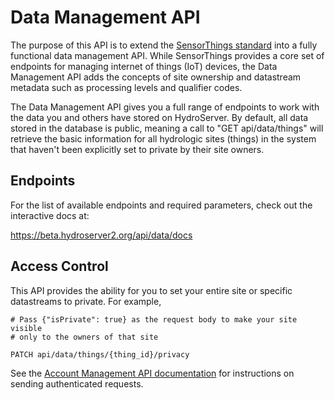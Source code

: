 # Data Management API

The purpose of this API is to extend the [SensorThings standard](sensor-things-api.md) into a fully functional data management API.
While SensorThings provides a core set of endpoints for managing internet of things (IoT) devices, the Data Management API adds the
concepts of site ownership and datastream metadata such as processing levels and qualifier codes.

The Data Management API gives you a full range of endpoints to work with the data you and others have stored on HydroServer. By default,
all data stored in the database is public, meaning a call to "GET api/data/things" will retrieve the basic information for all hydrologic
sites (things) in the system that haven't been explicitly set to private by their site owners.

## Endpoints

For the list of available endpoints and required parameters, check out the interactive docs at:

https://beta.hydroserver2.org/api/data/docs

## Access Control

This API provides the ability for you to set your entire site or specific datastreams to private. For example,

```
# Pass {"isPrivate": true} as the request body to make your site visible
# only to the owners of that site

PATCH api/data/things/{thing_id}/privacy
```

See the [Account Management API documentation](/api/account-management-api.md) for instructions on sending authenticated requests.

<!-- In addition, this section provides a quick overview of the endpoints. Portions of URLs
enclosed in angle brackets, such as {thing_id}, represent user provided parameters; these are typically UUIDs associated
with the record that will be returned or modified by the endpoint.

The Data Management API provides the following endpoints:

### Things

- **GET /things**: Retrieve a list of public and owned Things.
- **POST /things**: Create a new Thing owned by the authenticated user.
- **GET /things/{thing_id}**: Retrieve details for a single Thing record using the given Thing ID.
- **PATCH /things/{thing_id}**: Update properties of a Thing owned by the authenticated user.
- **DELETE /things/{thing_id}**: Delete a Thing. Authenticated user must be the primary owner.
- **PATCH /things/{thing_id}/ownership**: Update a Thing's ownership. Owners can be added or removed, and primary
  ownership can be transferred.
- **PATCH /things/{thing_id}/privacy**: Update the privacy of a Thing owned by the authenticated user to either public
  or private.
- **PATCH /things/{thing_id}/followership**: Toggle between following and not following a thing for an authenticated
  user who doesn't own the Thing.
- **GET /things/{thing_id}/metadata**: Get all custom metadata elements associated with the given Thing. Returned
  metadata elements include units, sensors, processing levels, and observed properties.
- **GET /things/{thing_id}/datastreams**: Get all datastreams associated with the given Thing ID.
- **GET /things/{thing_id}/photos**: Get a list of photo links associated with the given Thing ID.
- **POST /things/{thing_id}/photos**: Upload or delete photos associated with the given Thing ID owned by the
  authenticated user.

### Datastreams

- **GET /datastreams**: Retrieve a list of public and owned Datastreams.
- **POST /datastreams**: Create a new Datastream owned by the authenticated user.
- **GET /datastreams/{datastream_id}**: Retrieve details for a single Datastream record using the given Datastream ID.
- **PATCH /datastreams/{datastream_id}**: Update properties of a Datastream owned by the authenticated user.
- **DELETE /datastreams/{datastream_id}**: Delete a Datastream. Authenticated user must be the primary owner.

### Observed Properties

- **GET /observed-properties**: Retrieve a list of public and owned Observed Properties.
- **POST /observed-properties**: Create a new Observed Property owned by the authenticated user.
- **GET /observed-properties/{observed_property_id}**: Retrieve details for a single Observed Property record using the
  given Observed Property ID.
- **PATCH /observed-properties/{observed_property_id}**: Update properties of a Observed Property owned by the
  authenticated user.
- **DELETE /observed-properties/{observed_property_id}**: Delete a Observed Property. Authenticated user must be the
  primary owner.

### Processing Levels

- **GET /processing-levels**: Retrieve a list of public and owned Processing Levels.
- **POST /processing-levels**: Create a new Processing Level owned by the authenticated user.
- **GET /processing-levels/{processing_level_id}**: Retrieve details for a single Processing Level record using the
  given Processing Level ID.
- **PATCH /processing-levels/{processing_level_id}**: Update properties of a Processing Level owned by the authenticated
  user.
- **DELETE /processing-levels/{processing_level_id}**: Delete a Processing Level. Authenticated user must be the primary
  owner.

### Sensors

- **GET /sensors**: Retrieve a list of public and owned Sensors.
- **POST /sensors**: Create a new Sensor owned by the authenticated user.
- **GET /sensors/{sensor_id}**: Retrieve details for a single Sensor record using the given Sensor ID.
- **PATCH /sensors/{sensor_id}**: Update properties of a Sensor owned by the authenticated user.
- **DELETE /sensors/{sensor_id}**: Delete a Sensor. Authenticated user must be the primary owner.

### Units

- **GET /units**: Retrieve a list of public and owned Units.
- **POST /units**: Create a new Unit owned by the authenticated user.
- **GET /units/{unt_id}**: Retrieve details for a single Unit record using the given Unit ID.
- **PATCH /units/{unit_id}**: Update properties of a Unit owned by the authenticated user.
- **DELETE /units/{unit_id}**: Delete a Unit. Authenticated user must be the primary owner.

### Result Qualifiers

- **GET /result-qualifiers**: Retrieve a list of public and owned Result Qualifiers.
- **POST /result-qualifiers**: Create a new Result Qualifier owned by the authenticated user.
- **GET /result-qualifiers/{result_qualifier_id}**: Retrieve details for a single Result Qualifier record using the
  given Result Qualifier ID.
- **PATCH /result-qualifiers/{result_qualifier_id}**: Update properties of a Result Qualifier owned by the authenticated
  user.
- **DELETE /result-qualifiers/{result_qualifier_id}**: Delete a Result Qualifier. Authenticated user must be the primary
  owner.

### Data Loaders

- **GET /data-loaders**: Retrieve a list of public and owned Data Loaders.
- **POST /data-loaders**: Create a new Data Loader owned by the authenticated user.
- **GET /data-loaders/{data_loader_id}**: Retrieve details for a single Data Loader record using the given Data Loader
  ID.
- **PATCH /data-loaders/{data_loader_id}**: Update properties of a Data Loaders owned by the authenticated user.
- **DELETE /data-loaders/{data_loader_id}**: Delete a Data Loader. Authenticated user must be the primary owner.

### Data Sources

- **GET /data-sources**: Retrieve a list of public and owned Data Sources.
- **POST /data-sources**: Create a new Data Source owned by the authenticated user.
- **GET /data-sources/{data_source_id}**: Retrieve details for a single Data Source record using the given Data Source
  ID.
- **PATCH /data-sources/{data_source_id}**: Update properties of a Data Source owned by the authenticated user.
- **DELETE /data-sources/{data_source_id}**: Delete a Data Source. Authenticated user must be the primary owner. -->
